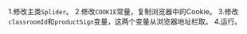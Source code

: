 1.修改主类`Splider`。
2.修改`COOKIE`常量，复制浏览器中的Cookie。
3.修改`classroomId`和`productSign`变量，这两个变量从浏览器地址栏取。
4.运行。

